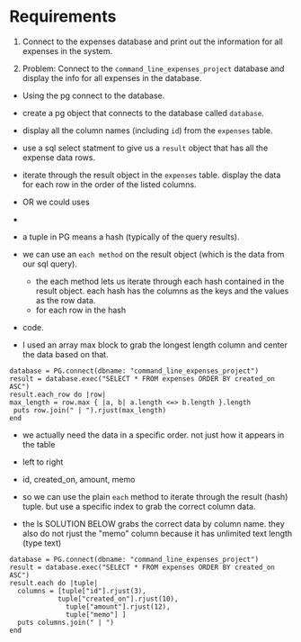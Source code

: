 # Requirements
  1. Connect to the expenses database and print out the information for all expenses in the system.
  
1. Problem: Connect to the `command_line_expenses_project` database and display the info for all expenses in the database.
  * Using the pg connect to the database.
  * create a pg object that connects to the database called `database`.
  * display all the column names (including `id`) from the `expenses` table.
  * use a sql select statment to give us a `result` object that has all the expense data rows.
  * iterate through the result object in the `expenses` table. display the data for each row in the order of the listed columns.
  * OR we could uses
  * 
  
  * a tuple in PG means a hash (typically of the query results).
  * we can use an `each method` on the result object (which is the data from our sql query). 
    * the each method lets us iterate through each hash contained in the result object. each hash has the columns as the keys and the values as the row data. 
    * for each row in the hash
  
* code.
* I used an array max block to grab the longest length column and center the data based on that.
```
database = PG.connect(dbname: "command_line_expenses_project")
result = database.exec("SELECT * FROM expenses ORDER BY created_on ASC")
result.each_row do |row|
max_length = row.max { |a, b| a.length <=> b.length }.length
 puts row.join(" | ").rjust(max_length)
end
```
* we actually need the data in a specific order. not just how it appears in the table
* left to right 
* id, created_on, amount, memo
* so we can use the plain `each` method to iterate through the result (hash) tuple. but use a specific index to grab the correct column data.

* the ls SOLUTION BELOW grabs the correct data by column name. they also do not rjust the "memo" column because it has unlimited text length (type text)
```
database = PG.connect(dbname: "command_line_expenses_project")
result = database.exec("SELECT * FROM expenses ORDER BY created_on ASC")
result.each do |tuple|
  columns = [tuple["id"].rjust(3), 
            tuple["created_on"].rjust(10),
              tuple["amount"].rjust(12),
              tuple["memo"] ]
  puts columns.join(" | ")
end
```